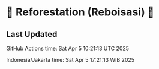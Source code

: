 
# 🌳 Reforestation (Reboisasi) 🌲

## Last Updated

GitHub Actions time: Sat Apr  5 10:21:13 UTC 2025

Indonesia/Jakarta time: Sat Apr  5 17:21:13 WIB 2025
